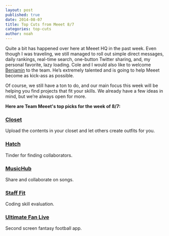 ```yaml
---
layout: post
published: true
date: 2014-08-07
title: Top Cuts from Meeet 8/7
categories: top-cuts
author: noah
---
```


Quite a bit has happened over here at Meeet HQ in the past week. Even though I was traveling, we still managed to roll out simple direct messages, daily rankings, real-time search, one-button Twitter sharing, and, my personal favorite, lazy loading. Cole and I would also like to welcome [Benjamin](https://twitter.com/nhqe) to the team. He’s extremely talented and is going to help Meeet become as kick-ass as possible.

Of course, we still have a ton to do, and our main focus this week will be helping you find projects that fit your skills. We already have a few ideas in mind, but we’re always open for more.

__Here are Team Meeet's top picks for the week of 8/7:__

### [Closet](http://beta.meeet.co/abinav/Closet)
Upload the contents in your closet and let others create outfits for you.

### [Hatch](http://beta.meeet.co/iruchan/Hatch)
Tinder for finding collaborators.

### [MusicHub](http://beta.meeet.co/asim/MusicHub)
Share and collaborate on songs.

### [Staff Fit](http://beta.meeet.co/chrispas/Staff%20fit)
Coding skill evaluation.

### [Ultimate Fan Live](http://beta.meeet.co/godall/Ultimate%20Fan%20Live)
Second screen fantasy football app.